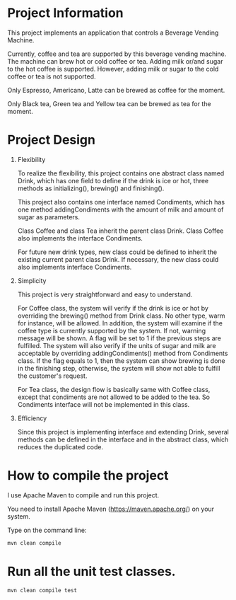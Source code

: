# Project Information

This project implements an application that controls a Beverage Vending Machine.

Currently, coffee and tea are supported by this beverage vending machine. The machine can brew hot or cold coffee or tea. Adding milk or/and sugar to the hot coffee is supported. However, adding milk or sugar to the cold coffee or tea is not supported.

Only Espresso, Americano, Latte can be brewed as coffee for the moment.

Only Black tea, Green tea and Yellow tea can be brewed as tea for the moment.

# Project Design

1. Flexibility

    To realize the flexibility, this project contains one abstract class named Drink, which has one field to define if the drink is ice or hot, three methods as initializing(), brewing() and finishing(). 
    
    This project also contains one interface named Condiments, which has one method addingCondiments with the amount of milk and amount of sugar as parameters. 
    
    Class Coffee and class Tea inherit the parent class Drink. Class Coffee also implements the interface Condiments.
    
    For future new drink types, new class could be defined to inherit the existing current parent class Drink. If necessary, the new class could also implements interface Condiments.


2. Simplicity

    This project is very straightforward and easy to understand.

    For Coffee class, the system will verify if the drink is ice or hot by overriding the brewing() method from Drink class. No other type, warm for instance, will be allowed. In addition, the system will examine if the coffee type is currently supported by the system. If not, warning message will be shown. A flag will be set to 1 if the previous steps are fulfilled. The system will also verify if the units of sugar and milk are acceptable by overriding addingCondiments() method from Condiments class. If the flag equals to 1, then the system can show brewing is done in the finishing step, otherwise, the system will show not able to fulfill the customer's request.

    For Tea class, the design flow is basically same with Coffee class, except that condiments are not allowed to be added to the tea. So Condiments interface will not be implemented in this class.

3. Efficiency

    Since this project is implementing interface and extending Drink, several methods can be defined in the interface and in the abstract class, which reduces the duplicated code.

# How to compile the project

I use Apache Maven to compile and run this project. 

You need to install Apache Maven (https://maven.apache.org/)  on your system. 

Type on the command line: 

```bash
mvn clean compile
```


# Run all the unit test classes.


```bash
mvn clean compile test

```



